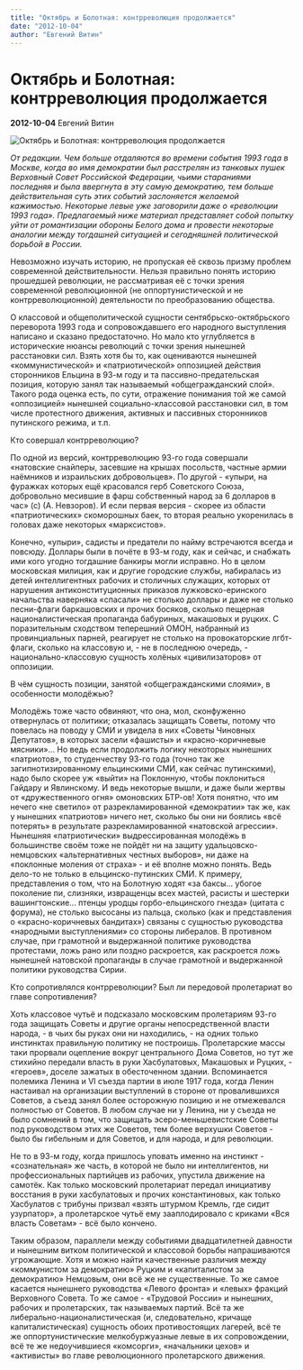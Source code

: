 ```yaml
---
title: "Октябрь и Болотная: контрреволюция продолжается"
date: "2012-10-04"
author: "Евгений Витин"
---
```


# Октябрь и Болотная: контрреволюция продолжается

**2012-10-04** Евгений Витин

![Октябрь и Болотная: контрреволюция продолжается](http://im5-tub-ua.yandex.net/i?id=46780477-59-72&n=21)

*От редакции. Чем больше отдаляются во времени события 1993 года в Москве, когда во имя демократии был расстрелян из танковых пушек Верховный Совет Российской Федерации, чьими стараниями последняя и была ввергнута в эту самую демократию, тем больше действительная суть этих событий заслоняется желаемой кажимостью. Некоторые левые уже заговорили даже о «революции 1993 года». Предлагаемый ниже материал представляет собой попытку уйти от романтизации обороны Белого дома и провести некоторые аналогии между тогдашней ситуацией и сегодняшней политической борьбой в России.*

Невозможно изучать историю, не пропуская её сквозь призму проблем современной действительности. Нельзя правильно понять историю прошедшей революции, не рассматривая её с точки зрения современной революционной (не оппортунистической и не контрреволюционной) деятельности по преобразованию общества.

О классовой и общеполитической сущности сентябрьско-октябрьского переворота 1993 года и сопровождавшего его народного выступления написано и сказано предостаточно. Но мало кто углубляется в исторические нюансы революций с точки зрения нынешней расстановки сил. Взять хотя бы то, как оцениваются нынешней «коммунистической» и «патриотической» оппозицией действия сторонников Ельцина в 93-м году и та пассивно-предательская позиция, которую занял так называемый «общегражданский слой». Такого рода оценка есть, по сути, отражение понимания той же самой «оппозицией» нынешней социально-классовой расстановки сил, в том числе протестного движения, активных и пассивных сторонников путинского режима, и т.п.

Кто совершал контрреволюцию?

По одной из версий, контрреволюцию 93-го года совершали «натовские снайперы, засевшие на крышах посольств, частные армии наёмников и израильских добровольцев». По другой - «упыри, на фуражках которых ещё красовался герб Советского Союза, добровольно месившие в фарш собственный народ за 6 долларов в час» (с) (А. Невзоров). И если первая версия - скорее из области «патриотических» скоморошных баек, то вторая реально укоренилась в головах даже некоторых «марксистов».

Конечно, «упыри», садисты и предатели по найму встречаются всегда и повсюду. Доллары были в почёте в 93-м году, как и сейчас, и снабжать ими кого угодно тогдашние банкиры могли исправно. Но в целом московская милиция, как и другие городские службы, набиралась из детей интеллигентных рабочих и столичных служащих, которых от нарушения антиконституционных приказов лужковско-еринского начальства наверняка «спасали» не столько доллары и даже не столько песни-флаги баркашовских и прочих босяков, сколько пещерная националистическая пропаганда бабуриных, макашовых и руцких. С поразительным сходством теперешний ОМОН, набранный из провинциальных парней, реагирует не столько на провокаторские лгбт-флаги, сколько на классовую и, - не в последнюю очередь, - национально-классовую сущность холёных «цивилизаторов» от оппозиции.

В чём сущность позиции, занятой «общегражданскими слоями», в особенности молодёжью?

Молодёжь тоже часто обвиняют, что она, мол, сконфуженно отвернулась от политики; отказалась защищать Советы, потому что повелась на поводу у СМИ и увидела в них «Советы Чиновных Депутатов», в которых засели «фашисты» и «красно-коричневые мясники»... Но ведь если продолжить логику некоторых нынешних «патриотов», то студенчеству 93-го года (точно так же загипнотизированному ельцинскими СМИ, как сейчас путинскими), надо было скорее уж «выйти» на Поклонную, чтобы поклониться Гайдару и Явлинскому. И ведь некоторые вышли, и даже были жертвы от «дружественного огня» омоновских БТР-ов! Хотя понятно, что им нечего «не светило» от разрекламированной «демократии» так же, как у нынешних «патриотов» ничего нет, сколько бы они ни боялись «всё потерять» в результате разрекламированной «натовской агрессии». Нынешняя «патриотически» выдрессированная молодёжь в большинстве своём тоже не пойдёт ни на защиту удальцовско-немцовских «альтернативных честных выборов», ни даже на «поклонные моления от страха» - и её вполне можно понять. Ведь дело-то не только в ельцинско-путинских СМИ. К примеру, представления о том, что на Болотную ходят «за баксы... убогое поколение пи, слизняки, извращенцы всех мастей, расисты и шестерки вашингтонские... птенцы уродцы горбо-ельцинского гнезда» (цитата с форума), не столько высосаны из пальца, сколько (как и представления о «красно-коричневых бандитах») связаны с сущностью руководства «народными выступлениями» со стороны либералов. В противном случае, при грамотной и выдержанной политике руководства протестами, ложь рано или поздно раскроется, как раскроется ложь нынешней натовской пропаганды в случае грамотной и выдержанной политики руководства Сирии.

Кто сопротивлялся контрреволюции? Был ли передовой пролетариат во главе сопротивления?

Хоть классовое чутьё и подсказало московским пролетариям 93-го года защищать Советы и другие органы непосредственной власти народа, - в чьих бы руках они ни находились, - на одних только инстинктах правильную политику не построишь. Пролетарские массы таки прорвали оцепление вокруг центрального Дома Советов, но тут же стихийно передали власть в руки Хасбулатовых, Макашовых и Руцких, - «героев», доселе зажатых в обесточенном здании. Вспоминается полемика Ленина и VI съезда партии в июле 1917 года, когда Ленин настаивал на организации выступлений в стороне от провалившихся Советов, а съезд занял более осторожную позицию и не отмежевался полностью от Советов. В любом случае ни у Ленина, ни у съезда не было сомнений в том, что защищать эсеро-меньшевистские Советы под руководством этих же Советов, тем более верхушки Советов - было бы гибельным и для Советов, и для народа, и для революции.

Не то в 93-м году, когда пришлось уповать именно на инстинкт - «сознательная» же часть, в которой не было ни интеллигентов, ни профессиональных партийцев из рабочих, упустила движение на самотёк. Как только московский пролетариат передал инициативу восстания в руки хасбулатовых и прочих константиновых, как только Хасбулатов с трибуны призвал «взять штурмом Кремль, где сидит узурпатор», а пролетарское чутьё ему зааплодировало с криками «Вся власть Советам» - всё было кончено.

Таким образом, параллели между событиями двадцатилетней давности и нынешним витком политической и классовой борьбы напрашиваются угрожающие. Хотя и можно найти качественные различия между «коммунистом за демократию» Руцким и «капиталистом за демократию» Немцовым, они всё же не существенные. То же самое касается нынешнего руководства «Левого фронта» и «левых» фракций Верховного Совета. То же самое - «Трудовой России» и нынешних, рабочих и пролетарских, так называемых партий. Всё та же либерально-националистическая (и, следовательно, кричаще капиталистическая) сущность обоих противостоящих лагерей, всё те же оппортунистические мелкобуржуазные левые в их сопровождении, всё те же недоучившиеся «комсорги», «начальники цехов» и «активисты» во главе революционного пролетарского движения.